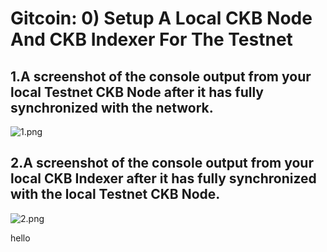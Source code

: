 # Gitcoin: 0) Setup A Local CKB Node And CKB Indexer For The Testnet

## 1.A screenshot of the console output from your local Testnet CKB Node after it has fully synchronized with the network.

![1.png](https://i.loli.net/2021/08/09/c71qWvmn6FwlkG5.png)

## 2.A screenshot of the console output from your local CKB Indexer after it has fully synchronized with the local Testnet CKB Node.

![2.png](https://i.loli.net/2021/08/09/EDfUzu2GWToBl68.png)

hello
